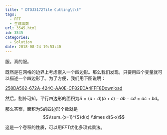 ```yaml
---
title: " DTOJ3172Tile Cutting\t\t"
tags:
  - FFT
  - 生成函数
url: 3545.html
id: 3545
categories:
  - Solution
date: 2018-08-24 19:53:40
---
```


服。真的服。

既然是在网格的边界上考虑嵌入一个四边形。那么我们发现，只要用四个变量就可以描述一个四边形了。为了方便，我们用下图说明：

[258DA562-672A-424C-AA0E-CF82EDA4FFF8](http://www.dtenomde.com/wp-content/uploads/2018/06/258DA562-672A-424C-AA0E-CF82EDA4FFF8.jpg)[Download](http://www.dtenomde.com/wp-content/uploads/2018/06/258DA562-672A-424C-AA0E-CF82EDA4FFF8.jpg)

然后，割补可知，平行四边形的面积为$S=(a+d)(b+c)-ab-cd=ac+bd$。

那么答案，面积为S的四边形个数就是$$\\sum_{x=1}^{S}d(x) \\times d(S-x)$$

这是一个卷积的性质，可以用$FFT$优化多项式乘法。